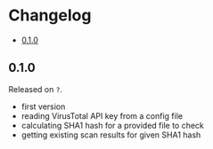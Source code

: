 # Changelog

<!-- MarkdownTOC -->

- [0.1.0](#010)

<!-- /MarkdownTOC -->

## 0.1.0

Released on `?`.

- first version
- reading VirusTotal API key from a config file
- calculating SHA1 hash for a provided file to check
- getting existing scan results for given SHA1 hash
